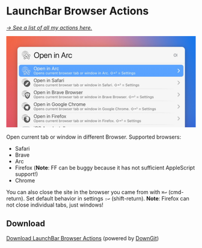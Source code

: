 # LaunchBar Browser Actions

*[→ See a list of all my actions here.](https://ptujec.github.io/launchbar)* 

<img src="01.jpg" width="633"/>

Open current tab or window in different Browser. Supported browsers: 
- Safari
- Brave
- Arc
- Firefox (**Note**: FF can be buggy because it has not sufficient AppleScript support!)
- Chrome

You can also close the site in the browser you came from with `⌘↩` (cmd-return). Set default behavior in settings `⇧↩` (shift-return). **Note**: Firefox can not close individual tabs, just windows! 

## Download
[Download LaunchBar Browser Actions](https://minhaskamal.github.io/DownGit/#/home?url=https://github.com/Ptujec/LaunchBar/tree/master/Browser-Actions) (powered by [DownGit](https://github.com/MinhasKamal/DownGit))
